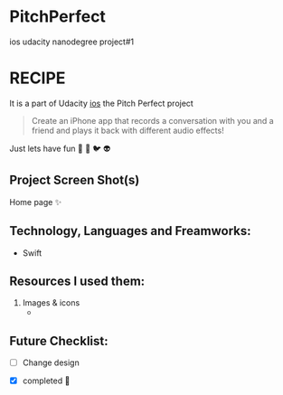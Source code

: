 # PitchPerfect
ios udacity nanodegree project#1
# RECIPE
It is a part of Udacity [ios](https://www.udacity.com/course/ios-developer-nanodegree--nd003) the Pitch Perfect project
> Create an iPhone app that records a conversation with you and a friend and plays it back with different audio effects!

Just lets have fun :snail: :rabbit: :bird: :alien:

## Project Screen Shot(s)
Home page :sparkles:
![]()
![]()


## Technology, Languages and Freamworks:
- Swift


## Resources I used them:
1. Images & icons
    - []()
    

## Future Checklist:
- [ ] Change design
- [x] completed :muscle:

